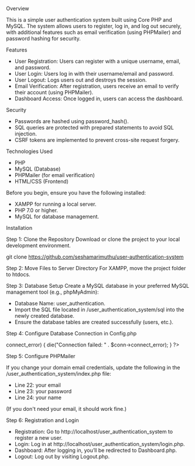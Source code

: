 Overview

This is a simple user authentication system built using Core PHP and MySQL. The system allows users to register, log in, and log out securely, with additional features such as email verification (using PHPMailer) and password hashing for security.

Features

- User Registration: Users can register with a unique username, email, and password.
- User Login: Users log in with their username/email and password.
- User Logout: Logs users out and destroys the session.
- Email Verification: After registration, users receive an email to verify their account (using PHPMailer).
- Dashboard Access: Once logged in, users can access the dashboard.

Security

- Passwords are hashed using password_hash().
- SQL queries are protected with prepared statements to avoid SQL injection.
- CSRF tokens are implemented to prevent cross-site request forgery.

Technologies Used

- PHP
- MySQL (Database)
- PHPMailer (for email verification)
- HTML/CSS (Frontend)

Before you begin, ensure you have the following installed:

- XAMPP for running a local server.
- PHP 7.0 or higher.
- MySQL for database management.

Installation

Step 1: Clone the Repository
Download or clone the project to your local development environment.

git clone https://github.com/seshamarimuthu/user-authentication-system

Step 2: Move Files to Server Directory
For XAMPP, move the project folder to htdocs.

Step 3: Database Setup
Create a MySQL database in your preferred MySQL management tool (e.g., phpMyAdmin):

- Database Name: user_authentication.
- Import the SQL file located in /user_authentication_system/sql into the newly created database.
- Ensure the database tables are created successfully (users, etc.).

Step 4: Configure Database Connection in Config.php

<?php
$servername = "localhost";          // Database host
$db_username = "root";              // Your MySQL username
$db_password = "";                  // Your MySQL password (leave empty if default)
$dbname = "user_authentication";    // Your database name

$conn = new mysqli($servername, $db_username, $db_password, $dbname);

if ($conn->connect_error) {
    die("Connection failed: " . $conn->connect_error);
}
?>

Step 5: Configure PHPMailer

If you change your domain email credentials, update the following in the /user_authentication_system/index.php file:
- Line 22: your email
- Line 23: your password
- Line 24: your name

(If you don't need your email, it should work fine.)

Step 6: Registration and Login

- Registration: Go to http://localhost/user_authentication_system to register a new user.
- Login: Log in at http://localhost/user_authentication_system/login.php.
- Dashboard: After logging in, you’ll be redirected to Dashboard.php.
- Logout: Log out by visiting Logout.php.